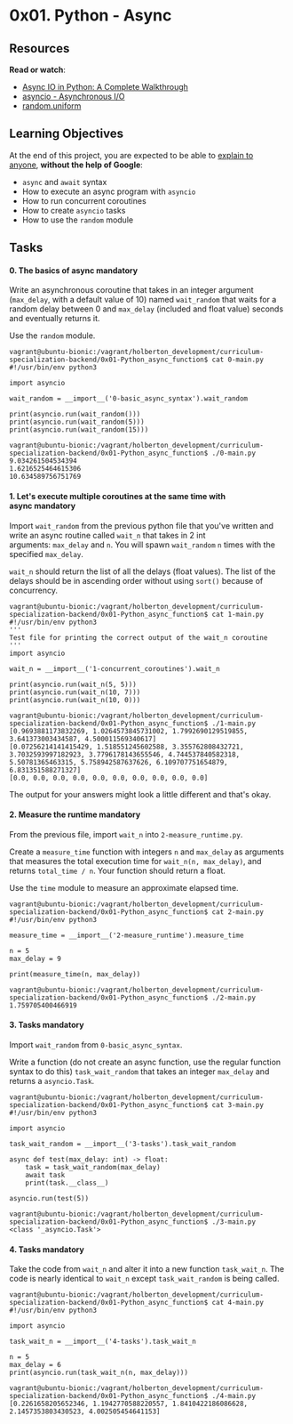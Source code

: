 0x01. Python - Async
====================

Resources
---------

**Read or watch**:

-   [Async IO in Python: A Complete Walkthrough](https://intranet.hbtn.io/rltoken/0FDY9iHLQ_UcSGoYLfv_tQ "Async IO in Python: A Complete Walkthrough")
-   [asyncio - Asynchronous I/O](https://intranet.hbtn.io/rltoken/mr49MheJNH97N-xHbDUk_w "asyncio - Asynchronous I/O")
-   [random.uniform](https://intranet.hbtn.io/rltoken/2d9o-mvWPygQ46-4snE99w "random.uniform")

Learning Objectives
-------------------

At the end of this project, you are expected to be able to [explain to anyone](https://intranet.hbtn.io/rltoken/lctmWGXYAzQc0yvoO_ZKzQ "explain to anyone"), **without the help of Google**:

-   `async` and `await` syntax
-   How to execute an async program with `asyncio`
-   How to run concurrent coroutines
-   How to create `asyncio` tasks
-   How to use the `random` module


Tasks
-----


#### 0\. The basics of async mandatory

Write an asynchronous coroutine that takes in an integer argument (`max_delay`, with a default value of 10) named `wait_random` that waits for a random delay between 0 and `max_delay` (included and float value) seconds and eventually returns it.

Use the `random` module.

```
vagrant@ubuntu-bionic:/vagrant/holberton_development/curriculum-specialization-backend/0x01-Python_async_function$ cat 0-main.py
#!/usr/bin/env python3

import asyncio

wait_random = __import__('0-basic_async_syntax').wait_random

print(asyncio.run(wait_random()))
print(asyncio.run(wait_random(5)))
print(asyncio.run(wait_random(15)))

vagrant@ubuntu-bionic:/vagrant/holberton_development/curriculum-specialization-backend/0x01-Python_async_function$ ./0-main.py
9.034261504534394
1.6216525464615306
10.634589756751769

```

#### 1\. Let's execute multiple coroutines at the same time with async mandatory

Import `wait_random` from the previous python file that you've written and write an async routine called `wait_n` that takes in 2 int arguments: `max_delay` and `n`. You will spawn `wait_random` `n` times with the specified `max_delay`.

`wait_n` should return the list of all the delays (float values). The list of the delays should be in ascending order without using `sort()` because of concurrency.

```
vagrant@ubuntu-bionic:/vagrant/holberton_development/curriculum-specialization-backend/0x01-Python_async_function$ cat 1-main.py
#!/usr/bin/env python3
'''
Test file for printing the correct output of the wait_n coroutine
'''
import asyncio

wait_n = __import__('1-concurrent_coroutines').wait_n

print(asyncio.run(wait_n(5, 5)))
print(asyncio.run(wait_n(10, 7)))
print(asyncio.run(wait_n(10, 0)))

vagrant@ubuntu-bionic:/vagrant/holberton_development/curriculum-specialization-backend/0x01-Python_async_function$ ./1-main.py
[0.9693881173832269, 1.0264573845731002, 1.7992690129519855, 3.641373003434587, 4.500011569340617]
[0.07256214141415429, 1.518551245602588, 3.355762808432721, 3.7032593997182923, 3.7796178143655546, 4.744537840582318, 5.50781365463315, 5.758942587637626, 6.109707751654879, 6.831351588271327]
[0.0, 0.0, 0.0, 0.0, 0.0, 0.0, 0.0, 0.0, 0.0, 0.0]

```

The output for your answers might look a little different and that's okay.


#### 2\. Measure the runtime mandatory

From the previous file, import `wait_n` into `2-measure_runtime.py`.

Create a `measure_time` function with integers `n` and `max_delay` as arguments that measures the total execution time for `wait_n(n, max_delay)`, and returns `total_time / n`. Your function should return a float.

Use the `time` module to measure an approximate elapsed time.

```
vagrant@ubuntu-bionic:/vagrant/holberton_development/curriculum-specialization-backend/0x01-Python_async_function$ cat 2-main.py
#!/usr/bin/env python3

measure_time = __import__('2-measure_runtime').measure_time

n = 5
max_delay = 9

print(measure_time(n, max_delay))

vagrant@ubuntu-bionic:/vagrant/holberton_development/curriculum-specialization-backend/0x01-Python_async_function$ ./2-main.py
1.759705400466919

```

#### 3\. Tasks mandatory

Import `wait_random` from `0-basic_async_syntax`.

Write a function (do not create an async function, use the regular function syntax to do this) `task_wait_random` that takes an integer `max_delay` and returns a `asyncio.Task`.

```
vagrant@ubuntu-bionic:/vagrant/holberton_development/curriculum-specialization-backend/0x01-Python_async_function$ cat 3-main.py
#!/usr/bin/env python3

import asyncio

task_wait_random = __import__('3-tasks').task_wait_random

async def test(max_delay: int) -> float:
    task = task_wait_random(max_delay)
    await task
    print(task.__class__)

asyncio.run(test(5))

vagrant@ubuntu-bionic:/vagrant/holberton_development/curriculum-specialization-backend/0x01-Python_async_function$ ./3-main.py
<class '_asyncio.Task'>

```

#### 4\. Tasks mandatory

Take the code from `wait_n` and alter it into a new function `task_wait_n`. The code is nearly identical to `wait_n` except `task_wait_random` is being called.

```
vagrant@ubuntu-bionic:/vagrant/holberton_development/curriculum-specialization-backend/0x01-Python_async_function$ cat 4-main.py
#!/usr/bin/env python3

import asyncio

task_wait_n = __import__('4-tasks').task_wait_n

n = 5
max_delay = 6
print(asyncio.run(task_wait_n(n, max_delay)))

vagrant@ubuntu-bionic:/vagrant/holberton_development/curriculum-specialization-backend/0x01-Python_async_function$ ./4-main.py
[0.2261658205652346, 1.1942770588220557, 1.8410422186086628, 2.1457353803430523, 4.002505454641153]

```
